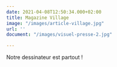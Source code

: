 ```yaml
---
date: 2021-04-08T12:50:34.000+02:00
title: Magazine Village
image: "/images/article-village.jpg"
url: ''
document: "/images/visuel-presse-2.jpg"

---
```

Notre dessinateur est partout !